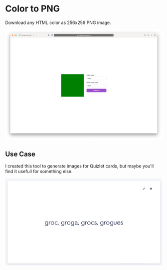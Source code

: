 # Color to PNG

Download any HTML color as 256x256 PNG image.

![Website screenshot](https://raw.githubusercontent.com/iamursky/coldown.iamursky.com/main/.github/screenshot.png?raw=true)

## Use Case

I created this tool to generate images for Quizlet cards, but maybe you'll find it usefull for something else.

![Quizlet cards demo](https://raw.githubusercontent.com/iamursky/coldown.iamursky.com/main/.github/demo.gif?raw=true)
